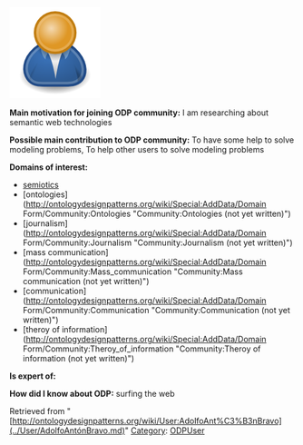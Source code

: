 [![Image:ODPUser.png](../images/a/a6/ODPUser.png)](../Image/ODPUser.png.md "Image:ODPUser.png")




  





__Main motivation for joining ODP community:__ I am researching about semantic web technologies


__Possible main contribution to ODP community:__ To have some help to solve modeling problems, To help other users to solve modeling problems


__Domains of interest:__



* [semiotics](../Community/Semiotics.md "Community:Semiotics")
* [ontologies](http://ontologydesignpatterns.org/wiki/Special:AddData/Domain Form/Community:Ontologies "Community:Ontologies (not yet written)")
* [journalism](http://ontologydesignpatterns.org/wiki/Special:AddData/Domain Form/Community:Journalism "Community:Journalism (not yet written)")
* [mass communication](http://ontologydesignpatterns.org/wiki/Special:AddData/Domain Form/Community:Mass_communication "Community:Mass communication (not yet written)")
* [communication](http://ontologydesignpatterns.org/wiki/Special:AddData/Domain Form/Community:Communication "Community:Communication (not yet written)")
* [theroy of information](http://ontologydesignpatterns.org/wiki/Special:AddData/Domain Form/Community:Theroy_of_information "Community:Theroy of information (not yet written)")


__Is expert of:__


  

__How did I know about ODP:__ surfing the web






Retrieved from "[http://ontologydesignpatterns.org/wiki/User:AdolfoAnt%C3%B3nBravo](../User/AdolfoAntónBravo.md)"
 [Category](http://ontologydesignpatterns.org/wiki/Special:Categories "Special:Categories"): [ODPUser](../Category/ODPUser.md "Category:ODPUser")